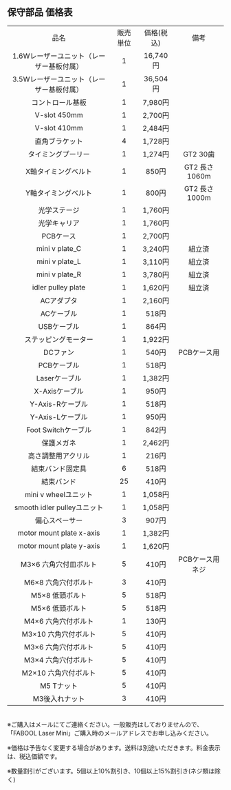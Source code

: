 ## 保守部品 価格表
<table class="packing-list" style="text-align: center;">
<tbody>
<tr>
<td>品名</td>
<td>販売単位</td>
<td>価格(税込)</td>
<td>備考</td>
</tr>
<tr>
<td>1.6Wレーザーユニット（レーザー基板付属）</td>
<td>1</td>
<td>16,740円</td>
<td></td>
</tr>
<tr>
<td>3.5Wレーザーユニット（レーザー基板付属）</td>
<td>1</td>
<td>36,504円</td>
<td></td>
</tr>
<tr>
<td>コントロール基板</td>
<td>1</td>
<td>7,980円</td>
<td></td>
</tr>
<tr>
<td>V-slot 450mm</td>
<td>1</td>
<td>2,700円</td>
<td></td>
</tr>
<tr>
<td>V-slot 410mm</td>
<td>1</td>
<td>2,484円</td>
<td></td>
</tr>
<tr>
<td>直角ブラケット</td>
<td>4</td>
<td>1,728円</td>
<td></td>
</tr>
<tr>
<td>タイミングプーリー</td>
<td>1</td>
<td>1,274円</td>
<td>GT2 30歯</td>
</tr>
<tr>
<td>X軸タイミングベルト</td>
<td>1</td>
<td>850円</td>
<td>GT2 長さ1060m</td>
</tr>
<tr>
<td>Y軸タイミングベルト</td>
<td>1</td>
<td>800円</td>
<td>GT2 長さ1000m</td>
</tr>
<tr>
<td>光学ステージ</td>
<td>1</td>
<td>1,760円</td>
<td></td>
</tr>
<tr>
<td>光学キャリア</td>
<td>1</td>
<td>1,760円</td>
<td></td>
</tr>
<tr>
<td>PCBケース</td>
<td>1</td>
<td>2,700円</td>
<td></td>
</tr>
<tr>
<td>mini v plate_C</td>
<td>1</td>
<td>3,240円</td>
<td>組立済</td>
</tr>
<tr>
<td>mini v plate_L</td>
<td>1</td>
<td>3,110円</td>
<td>組立済</td>
</tr>
<tr>
<td>mini v plate_R</td>
<td>1</td>
<td>3,780円</td>
<td>組立済</td>
</tr>
<tr>
<td>idler pulley plate</td>
<td>1</td>
<td>1,620円</td>
<td>組立済</td>
</tr>
<tr>
<td>ACアダプタ</td>
<td>1</td>
<td>2,160円</td>
<td></td>
</tr>
<tr>
<td>ACケーブル</td>
<td>1</td>
<td>518円</td>
<td></td>
</tr>
<tr>
<td>USBケーブル</td>
<td>1</td>
<td>864円</td>
<td></td>
</tr>
<tr>
<td>ステッピングモーター</td>
<td>1</td>
<td>1,922円</td>
<td></td>
</tr>
<tr>
<td>DCファン</td>
<td>1</td>
<td>540円</td>
<td>PCBケース用</td>
</tr>
<tr>
<td>PCBケーブル</td>
<td>1</td>
<td>518円</td>
<td></td>
</tr>
<tr>
<td>Laserケーブル</td>
<td>1</td>
<td>1,382円</td>
<td></td>
</tr>
<tr>
<td>X-Axisケーブル</td>
<td>1</td>
<td>950円</td>
<td></td>
</tr>
<tr>
<td>Y-Axis-Rケーブル</td>
<td>1</td>
<td>518円</td>
<td></td>
</tr>
<tr>
<td>Y-Axis-Lケーブル</td>
<td>1</td>
<td>950円</td>
<td></td>
</tr>
<tr>
<td>Foot Switchケーブル</td>
<td>1</td>
<td>842円</td>
<td></td>
</tr>
<tr>
<td>保護メガネ</td>
<td>1</td>
<td>2,462円</td>
<td></td>
</tr>
<tr>
<td>高さ調整用アクリル</td>
<td>1</td>
<td>216円</td>
<td></td>
</tr>
<tr>
<td>結束バンド固定具</td>
<td>6</td>
<td>518円</td>
<td></td>
</tr>
<tr>
<td>結束バンド</td>
<td>25</td>
<td>410円</td>
<td></td>
</tr>
<tr>
<td>mini v wheelユニット</td>
<td>1</td>
<td>1,058円</td>
<td></td>
</tr>
<tr>
<td>smooth idler pulleyユニット</td>
<td>1</td>
<td>1,058円</td>
<td></td>
</tr>
<tr>
<td>偏心スペーサー</td>
<td>3</td>
<td>907円</td>
<td></td>
</tr>
<tr>
<td>motor mount plate x-axis</td>
<td>1</td>
<td>1,382円</td>
<td></td>
</tr>
<tr>
<td>motor mount plate y-axis</td>
<td>1</td>
<td>1,620円</td>
<td></td>
</tr>
<tr>
<td>M3&times;6 六角穴付皿ボルト</td>
<td>5</td>
<td>410円</td>
<td>PCBケース用ネジ</td>
</tr>
<tr>
<td>M6&times;8 六角穴付ボルト</td>
<td>3</td>
<td>410円</td>
<td></td>
</tr>
<tr>
<td>M5&times;8 低頭ボルト</td>
<td>5</td>
<td>518円</td>
<td></td>
</tr>
<tr>
<td>M5&times;6 低頭ボルト</td>
<td>5</td>
<td>518円</td>
<td></td>
</tr>
<tr>
<td>M4&times;6 六角穴付ボルト</td>
<td>1</td>
<td>130円</td>
<td></td>
</tr>
<tr>
<td>M3&times;10 六角穴付ボルト</td>
<td>5</td>
<td>410円</td>
<td></td>
</tr>
<tr>
<td>M3&times;6 六角穴付ボルト</td>
<td>5</td>
<td>410円</td>
<td></td>
</tr>
<tr>
<td>M3&times;4 六角穴付ボルト</td>
<td>5</td>
<td>410円</td>
<td></td>
</tr>
<tr>
<td>M2&times;10 六角穴付ボルト</td>
<td>5</td>
<td>410円</td>
<td></td>
</tr>
<tr>
<td>M5 Tナット</td>
<td>5</td>
<td>410円</td>
<td></td>
</tr>
<tr>
<td>M3後入れナット</td>
<td>3</td>
<td>410円</td>
<td></td>
</tr>
</tbody>
</table>

<br>
※ご購入はメールにてご連絡ください。一般販売はしておりませんので、「FABOOL Laser Mini」ご購入時のメールアドレスでお申し込みください。

※価格は予告なく変更する場合があります。送料は別途いただきます。料金表示は、税込価額です。

※数量割引がございます。5個以上10%割引き、10個以上15%割引き(ネジ類は除く)
